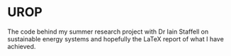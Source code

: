 # UROP
The code behind my summer research project with Dr Iain Staffell on sustainable energy systems and hopefully the LaTeX report of what I have achieved.
